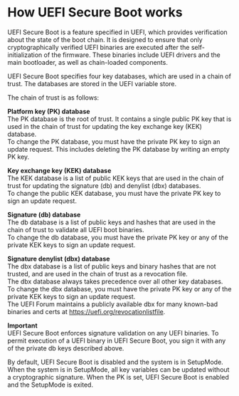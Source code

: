 # How UEFI Secure Boot works<a name="how-uefi-secure-boot-works"></a>

UEFI Secure Boot is a feature specified in UEFI, which provides verification about the state of the boot chain\. It is designed to ensure that only cryptographically verified UEFI binaries are executed after the self\-initialization of the firmware\. These binaries include UEFI drivers and the main bootloader, as well as chain\-loaded components\.

UEFI Secure Boot specifies four key databases, which are used in a chain of trust\. The databases are stored in the UEFI variable store\.

The chain of trust is as follows:

**Platform key \(PK\) database**  
The PK database is the root of trust\. It contains a single public PK key that is used in the chain of trust for updating the key exchange key \(KEK\) database\.  
To change the PK database, you must have the private PK key to sign an update request\. This includes deleting the PK database by writing an empty PK key\.

**Key exchange key \(KEK\) database**  
The KEK database is a list of public KEK keys that are used in the chain of trust for updating the signature \(db\) and denylist \(dbx\) databases\.  
To change the public KEK database, you must have the private PK key to sign an update request\.

**Signature \(db\) database**  
The db database is a list of public keys and hashes that are used in the chain of trust to validate all UEFI boot binaries\.  
To change the db database, you must have the private PK key or any of the private KEK keys to sign an update request\.

**Signature denylist \(dbx\) database**  
The dbx database is a list of public keys and binary hashes that are not trusted, and are used in the chain of trust as a revocation file\.  
The dbx database always takes precedence over all other key databases\.  
To change the dbx database, you must have the private PK key or any of the private KEK keys to sign an update request\.  
The UEFI Forum maintains a publicly available dbx for many known\-bad binaries and certs at [https://uefi\.org/revocationlistfile](https://uefi.org/revocationlistfile)\.

**Important**  
UEFI Secure Boot enforces signature validation on any UEFI binaries\. To permit execution of a UEFI binary in UEFI Secure Boot, you sign it with any of the private db keys described above\.

By default, UEFI Secure Boot is disabled and the system is in SetupMode\. When the system is in SetupMode, all key variables can be updated without a cryptographic signature\. When the PK is set, UEFI Secure Boot is enabled and the SetupMode is exited\.